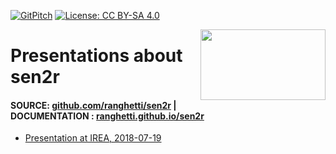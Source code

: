 [![GitPitch](https://gitpitch.com/assets/badge.svg)](https://gitpitch.com/gitpitch/gitpitch/master) [![License: CC BY-SA 4.0](https://img.shields.io/badge/License-CC%20BY--SA%204.0-lightgrey.svg)](https://creativecommons.org/licenses/by-sa/4.0/)

[<img src="https://github.com/ranghetti/sen2r/blob/master/man/figures/sen2r_logo_200px.png" width="200" height="113" align="right" />](https://github.com/ranghetti/sen2r)

# Presentations about sen2r

#### SOURCE: [github.com/ranghetti/sen2r](https://github.com/ranghetti/sen2r) | DOCUMENTATION : [ranghetti.github.io/sen2r](https://ranghetti.github.io/sen2r)

- [Presentation at IREA, 2018-07-19](https://gitpitch.com/ranghetti/sen2r_presentation/20180719@IREA)
